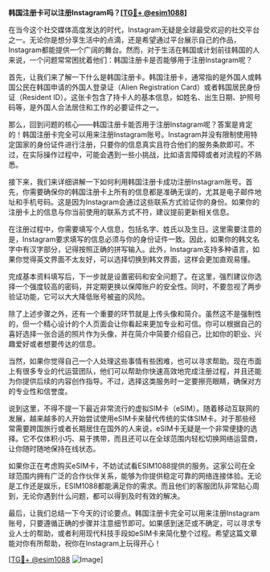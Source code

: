 **韩国注册卡可以注册Instagram吗？[[TG💪+ @esim1088](https://t.me/s/esim1088)]**

在当今这个社交媒体高度发达的时代，Instagram无疑是全球最受欢迎的社交平台之一。无论你是想分享生活中的点滴，还是希望通过平台展示自己的作品，Instagram都能提供一个广阔的舞台。然而，对于生活在韩国或计划前往韩国的人来说，一个问题常常困扰着他们：韩国注册卡是否能够用于注册Instagram呢？

首先，让我们来了解一下什么是韩国注册卡。韩国注册卡，通常指的是外国人或韩国公民在韩国申请的外国人登录证（Alien Registration Card）或者韩国居民身份证（Resident ID）。这张卡包含了持卡人的基本信息，如姓名、出生日期、护照号码等，是外国人合法居住和工作的必要证件之一。

那么，回到问题的核心——韩国注册卡能否用于注册Instagram呢？答案是肯定的！韩国注册卡完全可以用来注册Instagram账号。Instagram并没有限制使用特定国家的身份证件进行注册，只要你的信息真实且符合他们的服务条款即可。不过，在实际操作过程中，可能会遇到一些小挑战，比如语言障碍或者对流程的不熟悉。

接下来，我们来详细讲解一下如何利用韩国注册卡成功注册Instagram账号。首先，你需要确保你的韩国注册卡上所有的信息都是准确无误的，尤其是电子邮件地址和手机号码。这是因为Instagram会通过这些联系方式验证你的身份。如果你的注册卡上的信息与你当前使用的联系方式不符，建议提前更新相关信息。

在注册过程中，你需要填写个人信息，包括名字、姓氏以及生日。这里需要注意的是，Instagram要求填写的信息必须与你的身份证件一致。因此，如果你的韩文名字中有汉字部分，记得按照正确的拼写输入。此外，Instagram支持多种语言，如果你觉得英文界面不太友好，可以选择切换到韩文界面，这样会更加直观易懂。

完成基本资料填写后，下一步就是设置密码和安全问题了。在这里，强烈建议你选择一个强度较高的密码，并定期更换以保障账户的安全性。同时，不要忽视了两步验证功能，它可以大大降低账号被盗的风险。

除了上述步骤之外，还有一个重要的环节就是上传头像和简介。虽然这不是强制性的，但一个精心设计的个人页面会让你看起来更加专业和可信。你可以根据自己的喜好选择一张合适的照片作为头像，并在简介中简要介绍自己，比如你的职业、兴趣爱好或者想要传达的信息。

当然，如果你觉得自己一个人处理这些事情有些困难，也可以寻求帮助。现在市面上有很多专业的代运营团队，他们可以帮助你快速高效地完成注册过程，并且还能为你提供后续的内容创作指导。不过，选择这类服务时一定要擦亮眼睛，确保对方的专业性和信誉度。

说到这里，不得不提一下最近非常流行的虚拟SIM卡（eSIM）。随着移动互联网的发展，越来越多的人开始尝试使用eSIM卡来替代传统的实体SIM卡。对于那些经常需要跨国旅行或者长期居住在国外的人来说，eSIM卡无疑是一个非常便捷的选择。它不仅体积小巧、易于携带，而且还可以在全球范围内轻松切换网络运营商，让你随时随地保持在线状态。

如果你正在考虑购买eSIM卡，不妨试试看ESIM1088提供的服务。这家公司在全球范围内拥有广泛的合作伙伴关系，能够为你提供稳定可靠的网络连接体验。无论是工作还是娱乐，ESIM1088都能满足你的需求。而且他们的客服团队非常贴心周到，无论你遇到什么问题，都可以得到及时有效的解决。

最后，让我们总结一下今天的讨论要点。韩国注册卡完全可以用来注册Instagram账号，只要遵循正确的步骤并注意细节即可。如果感到迷茫或不确定，可以寻求专业人士的帮助，或者利用现代科技手段如eSIM卡来简化整个过程。希望这篇文章能对你有所帮助，祝你在Instagram上玩得开心！

[[TG💪+ @esim1088](https://t.me/s/esim1088) ![Image](https://i.postimg.cc/4NQfJmqS/Snipaste-2025-05-13-00-14-12.png)]
